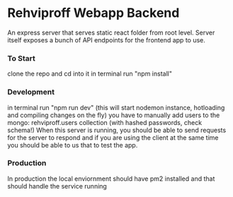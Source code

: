 # Rehviproff Webapp Backend
An express server that serves static react folder from root level. Server itself exposes a bunch of API endpoints for the frontend app to use.

### To Start
clone the repo and cd into it
in terminal run "npm install"

### Development
in terminal run "npm run dev" (this will start nodemon instance, hotloading and compiling changes on the fly)
you have to manually add users to the mongo: rehviproff.users collection (with hashed passwords, check schema!)
When this server is running, you should be able to send requests for the server to respond and if you are using the client at the same time you should be able to us that to test the app.

### Production
In production the local enviornment should have pm2 installed and that should handle the service running
